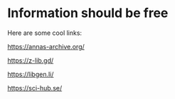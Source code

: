 # Information should be free

Here are some cool links:

<https://annas-archive.org/>

<https://z-lib.gd/>

<https://libgen.li/>

<https://sci-hub.se/>
